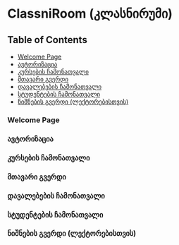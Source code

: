 # ClassniRoom (კლასნირუმი)

## Table of Contents
* [Welcome Page](#Welcome-Page)
* [ავტორიზაცია](#Authorization)
* [კურსების ჩამონათვალი](#Courses)
* [მთავარი გვერდი](#Main-Page)
* [დავალებების ჩამონათვალი](#Homeworks)
* [სტუდენტების ჩამონათვალი](#Students)
* [ნიშნების გვერდი (ლექტორებისთვის)](#Marks)

<a name="Welcome-Page"></a>
### Welcome Page

<a name="Authorization"></a>
### ავტორიზაცია

<a name="Courses"></a>
### კურსების ჩამონათვალი

<a name="Main-Page"></a>
### მთავარი გვერდი

<a name="Homeworks"></a>
### დავალებების ჩამონათვალი

<a name="Students"></a>
### სტუდენტების ჩამონათვალი

<a name="Marks"></a>
### ნიშნების გვერდი (ლექტორებისთვის)
